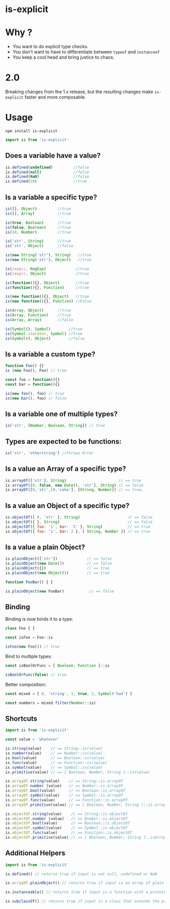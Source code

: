 # is-explicit

# Why ?
- You want to do explicit type checks.
- You don't want to have to differentiate between ```typeof``` and ```instanceof```
- You keep a cool head and bring justice to chaos.

# 2.0

Breaking changes from the 1.x release, but the resulting
changes make ```is-explicit``` faster and more composable.

# Usage

``npm install is-explicit``
```js
import is from 'is-explicit'
```

## Does a variable have a value?
```js
is.defined(undefined)         //false
is.defined(null)              //false
is.defined(NaN)               //false
is.defined(10)                //true
```

## Is a variable a specific type?
```js
is([], Object)         //true
is([], Array)          //true

is(true, Boolean)      //true
is(false, Boolean)     //true
is(10, Number)         //true

is('str', String)      //true
is('str', Object)      //false

is(new String('str'), String)   //true
is(new String('str'), Object)   //true

is(/expr/, RegExp)             //true
is(/expr/, Object)             //true

is(function(){}, Object)       //true
is(function(){}, Function)     //true

is(new function(){}, Object)   //true
is(new function(){}, Function) //False

is(Array, Object)      //true
is(Array, Function)    //true
is(Array, Array)       //false

is(Symbol(), Symbol)        //true
is(Symbol.iterator, Symbol) //true
is(Symbol(), Object)        //false
```

## Is a variable a custom type?
```js
function Foo() {}
is (new Foo(), Foo) // true

const foo = function(){}
const bar = function(){}

is(new foo(), foo) // true
is(new bar(), foo) // false
```

## Is a variable one of multiple types?

```js
is('str', [Number, Boolean, String]) // true
```

## Types are expected to be functions:
```js
is('str', 'otherstring') //throws Error
```

## Is a value an Array of a specific type?
```js
is.arrayOf(['str'], String)                       // == true
is.arrayOf([0, false, new Date(), 'str'], String) // == false
is.arrayOf([0,'str',10,'cake'], [String, Number]) // == true,

```

## Is a value an Object of a specific type?
```js
is.objectOf([ 0, 'str' ], String)                     // == false
is.objectOf({ }, String)                              // == false
is.objectOf({ foo: '1', bar: '2' }, String)           // == true
is.objectOf({ foo: '1', bar: 2 }, [ String, Number ]) // == true

```

## Is a value a plain Object?
```js
is.plainObject(['str'])             // == false
is.plainObject(new Date())          // == false
is.plainObject({})                  // == true
is.plainObject(new Object())        // == true

function FooBar() { }

is.plainObject(new FooBar)           // == false
```

## Binding

Binding is now binds it to a type:

```js
class Foo { }

const isFoo = Foo::is

isFoo(new Foo()) // true
```

Bind to multiple types:

```js
const isBoolOrFunc = [ Boolean, Function ]::is

isBoolOrFunc(false) // true

```

Better composition:
```js
const mixed = [ 0, 'string', 1, true, 2, Symbol('bad') ]

const numbers = mixed.filter(Number::is)
```

## Shortcuts

```js
import is from 'is-explicit'

const value = 'whatever'

is.string(value)    // == String::is(value)
is.number(value)    // == Number::is(value)
is.bool(value)      // == Boolean::is(value)
is.func(value)      // == Function::is(value)
is.symbol(value)    // == Symbol::is(value)
is.primitive(value) // == [ Boolean, Number, String ]::is(value)

is.arrayOf.string(value)    // == String::is.arrayOf
is.arrayOf.number (value)   // == Number::is.arrayOf
is.arrayOf.bool(value)      // == Boolean::is.arrayOf
is.arrayOf.symbol(value)    // == Symbol::is.arrayOf
is.arrayOf.func(value)      // == Function::is.arrayOf
is.arrayOf.primitive(value) // == [ Boolean, Number, String ]::is.arrayOf

is.objectOf.string(value)    // == String::is.objectOf
is.objectOf.number (value)   // == Number::is.objectOf
is.objectOf.bool(value)      // == Boolean::is.objectOf
is.objectOf.symbol(value)    // == Symbol::is.objectOf
is.objectOf.func(value)      // == Function::is.objectOf
is.objectOf.primitive(value) // == [ Boolean, Number, String ]::isArrayOf


```

## Additional Helpers

```js
import is from 'is-explicit'

is.defined() // returns true if input is not null, undefined or NaN

is.arrayOf.plainObject() // returns true if input is an array of plain objects

is.instanceable() // returns true if input is a function with a prototype (ie: arrow functions will return false)

is.subclassOf() // returns true if input is a class that extends the provided type

```
